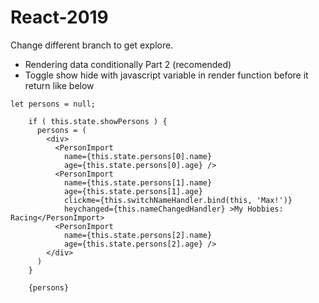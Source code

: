 # React-2019
Change different branch to get explore.
* Rendering data conditionally Part 2 (recomended)
* Toggle show hide with javascript  variable in render function before it return like below

```
let persons = null;

    if ( this.state.showPersons ) {
      persons = (
        <div>
          <PersonImport 
            name={this.state.persons[0].name} 
            age={this.state.persons[0].age} />
          <PersonImport 
            name={this.state.persons[1].name} 
            age={this.state.persons[1].age}
            clickme={this.switchNameHandler.bind(this, 'Max!')}
            heychanged={this.nameChangedHandler} >My Hobbies: Racing</PersonImport>
          <PersonImport 
            name={this.state.persons[2].name} 
            age={this.state.persons[2].age} />
        </div>
      )
    }

```
```
    {persons}
```


